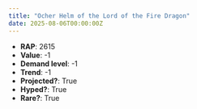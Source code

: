 ```yaml
---
title: "Ocher Helm of the Lord of the Fire Dragon"
date: 2025-08-06T00:00:00Z
---
```

- **RAP**: 2615
- **Value**: -1
- **Demand level**: -1
- **Trend**: -1
- **Projected?**: True
- **Hyped?**: True
- **Rare?**: True
